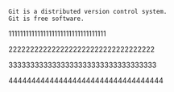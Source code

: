```
Git is a distributed version control system.
Git is free software.
```

1111111111111111111111111111111111

2222222222222222222222222222222222

3333333333333333333333333333333333

4444444444444444444444444444444444